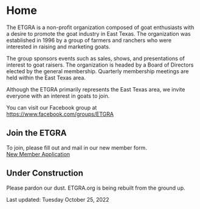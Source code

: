 ---
---

# Home

The ETGRA is a non-profit organization composed of goat enthusiasts with a desire to promote the goat industry in East Texas. The organization was established in 1996 by a group of farmers and ranchers who were interested in raising and marketing goats. 

The group sponsors events such as sales, shows, and presentations of interest to goat raisers. The organization is headed by a Board of Directors elected by the general membership. Quarterly membership meetings are held within the East Texas area.

Although the ETGRA primarily represents the East Texas area, we invite everyone with an interest in goats to join. 

You can visit our Facebook group at <https://www.facebook.com/groups/ETGRA>

## Join the ETGRA

To join, please fill out and mail in our new member form.  
[New Member Application](assets/Application-ETGRA-Mar-2016.pdf)


## Under Construction

Please pardon our dust. ETGRA.org is being rebuilt from the ground up.

Last updated: Tuesday October 25, 2022
